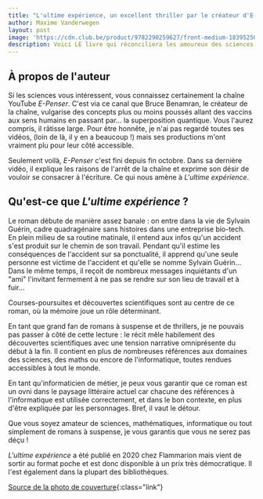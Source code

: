 ```yaml
---
title: "L'ultime expérience, un excellent thriller par le créateur d'E-Penser"
author: Maxime Vanderwegen
layout: post
image: 'https://cdn.club.be/product/9782290259627/front-medium-1839525086.jpg'
description: Voici LE livre qui réconciliera les amoureux des sciences et techniques et les amateurs de romans à suspense
---
```


## À propos de l'auteur

Si les sciences vous intéressent, vous connaissez certainement la chaîne YouTube _E-Penser_. C'est via ce canal que Bruce Benamran, le créateur de la chaîne, vulgarise des concepts plus ou moins poussés allant des vaccins aux sens humains en passant par... la superposition quantique. Vous l'aurez compris, il râtisse large. Pour être honnête, je n'ai pas regardé toutes ses vidéos, (loin de là, il y en a beaucoup !) mais ses productions m'ont vraiment plu pour leur côté accessible.

Seulement voilà, _E-Penser_ c'est fini depuis fin octobre. Dans sa dernière vidéo, il explique les raisons de l'arrêt de la chaîne et exprime son désir de vouloir se consacrer à l'écriture. Ce qui nous amène à _L'ultime expérience_.

## Qu'est-ce que _L'ultime expérience_ ?

Le roman débute de manière assez banale : on entre dans la vie de Sylvain Guérin, cadre quadragénaire sans histoires dans une entreprise bio-tech. En plein milieu de sa routine matinale, il entend aux infos qu'un accident s'est produit sur le chemin de son travail. Pendant qu'il estime les conséquences de l'accident sur sa ponctualité, il apprend qu'une seule personne est victime de l'accident et qu'elle se nomme Sylvain Guérin... Dans le même temps, il reçoit de nombreux messages inquiétants d'un "ami" l'invitant fermement à ne pas se rendre sur son lieu de travail et à fuir...

Courses-poursuites et découvertes scientifiques sont au centre de ce roman, où la mémoire joue un rôle déterminant.

En tant que grand fan de romans à suspense et de thrillers, je ne pouvais pas passer à côté de cette lecture : le récit mêle habilement des découvertes scientifiques avec une tension narrative omniprésente du début à la fin. Il contient en plus de nombreuses références aux domaines des sciences, des maths ou encore de l'informatique, toutes rendues accessibles à tout le monde.

En tant qu'informaticien de métier, je peux vous garantir que ce roman est un ovni dans le paysage littéraire actuel car chacune des références à l'informatique est utilisée correctement, et dans le bon contexte, en plus d'être expliquée par les personnages. Bref, il vaut le détour.

Que vous soyez amateur de sciences, mathématiques, informatique ou tout simplement de romans à suspense, je vous garantis que vous ne serez pas déçu !

_L'ultime expérience_ a été publié en 2020 chez Flammarion mais vient de sortir au format poche et est donc disponible à un prix très démocratique. Il l'est également dans la plupart des bibliothèques.

[Source de la photo de couverture](https://cdn.club.be/product/9782290259627/front-medium-1839525086.jpg){:class="link"}

